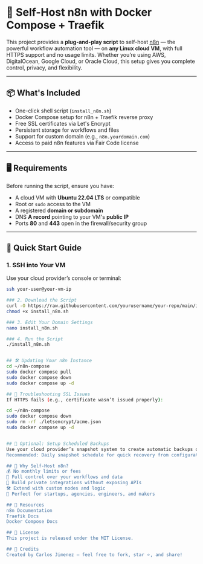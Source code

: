 # 🚀 Self-Host n8n with Docker Compose + Traefik

This project provides a **plug-and-play script** to self-host [n8n](https://n8n.io) — the powerful workflow automation tool — on **any Linux cloud VM**, with full HTTPS support and no usage limits. Whether you’re using AWS, DigitalOcean, Google Cloud, or Oracle Cloud, this setup gives you complete control, privacy, and flexibility.

---

## 📦 What's Included

- One-click shell script (`install_n8n.sh`)
- Docker Compose setup for n8n + Traefik reverse proxy
- Free SSL certificates via Let's Encrypt
- Persistent storage for workflows and files
- Support for custom domain (e.g., `n8n.yourdomain.com`)
- Access to paid n8n features via Fair Code license

---

## 🖥 Requirements

Before running the script, ensure you have:

- A cloud VM with **Ubuntu 22.04 LTS** or compatible
- Root or `sudo` access to the VM
- A registered **domain or subdomain**
- DNS **A record** pointing to your VM's **public IP**
- Ports **80** and **443** open in the firewall/security group

---

## 🚀 Quick Start Guide

### 1. SSH into Your VM

Use your cloud provider’s console or terminal:

```bash
ssh your-user@your-vm-ip

### 2. Download the Script
curl -O https://raw.githubusercontent.com/yourusername/your-repo/main/install_n8n.sh
chmod +x install_n8n.sh

### 3. Edit Your Domain Settings
nano install_n8n.sh

### 4. Run the Script
./install_n8n.sh


## 🛠 Updating Your n8n Instance
cd ~/n8n-compose
sudo docker compose pull
sudo docker compose down
sudo docker compose up -d

## 🔧 Troubleshooting SSL Issues
If HTTPS fails (e.g., certificate wasn’t issued properly):

cd ~/n8n-compose
sudo docker compose down
sudo rm -rf ./letsencrypt/acme.json
sudo docker compose up -d


## 💾 Optional: Setup Scheduled Backups
Use your cloud provider’s snapshot system to create automatic backups of your VM's disk.
Recommended: Daily snapshot schedule for quick recovery from configuration errors or upgrades gone wrong.

## 🧠 Why Self-Host n8n?
💰 No monthly limits or fees
🔐 Full control over your workflows and data
🧱 Build private integrations without exposing APIs
🛠 Extend with custom nodes and logic
🚀 Perfect for startups, agencies, engineers, and makers

## 📘 Resources
n8n Documentation
Traefik Docs
Docker Compose Docs

## 📄 License
This project is released under the MIT License.

## 🙌 Credits
Created by Carlos Jimenez — feel free to fork, star ⭐, and share!
